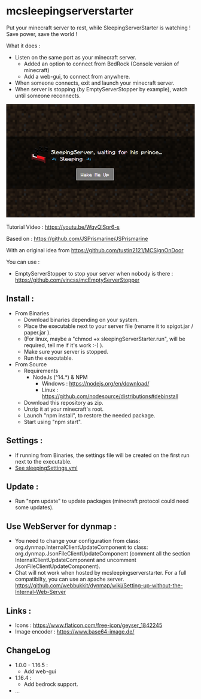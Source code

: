 # mcsleepingserverstarter
Put your minecraft server to rest, while SleepingServerStarter is watching ! 
Save power, save the world !

What it does :
* Listen on the same port as your minecraft server.
  * Added an option to connect from BedRock (Console version of minecraft)
  * Add a web-gui, to connect from anywhere.
* When someone connects, exit and launch your minecraft server.
* When server is stopping (by EmptyServerStopper by example), watch until someone reconnects.

![alt text](./views/res/sleepingserver.png?raw=true "SleepingWeb")

Tutorial Video :
https://youtu.be/WqvQISpr6-s

Based on : 
https://github.com/JSPrismarine/JSPrismarine

With an original idea from https://github.com/tustin2121/MCSignOnDoor

You can use :  
  * EmptyServerStopper to stop your server when nobody is there : https://github.com/vincss/mcEmptyServerStopper

## Install :
  * From Binaries
      * Download binaries depending on your system.
      * Place the executable next to your server file (rename it to spigot.jar / paper.jar ).
      * (For linux, maybe a "chmod +x sleepingServerStarter.run", will be required, tell me if it's work :-) ).
      * Make sure your server is stopped.
      * Run the executable.
  * From Source
      * Requirements
        * NodeJs (^14.*) & NPM
          * Windows : https://nodejs.org/en/download/ 
          * Linux : https://github.com/nodesource/distributions#debinstall
      * Download this repository as zip.
      * Unzip it at your minecraft's root.
      * Launch "npm install", to restore the needed package.
      * Start using "npm start".

## Settings :
 * If running from Binaries, the settings file will be created on the first run next to the executable.
 * [See sleepingSettings.yml](./sleepingSettings.yml) 

## Update :
 * Run "npm update" to update packages (minecraft protocol could need some updates).

## Use WebServer for dynmap :
 * You need to change your configuration from class: org.dynmap.InternalClientUpdateComponent to class: org.dynmap.JsonFileClientUpdateComponent (comment all the section InternalClientUpdateComponent and uncomment JsonFileClientUpdateComponent).
 * Chat will not work when hosted by mcsleepingserverstarter. For a full compatibilty, you can use an apache server. https://github.com/webbukkit/dynmap/wiki/Setting-up-without-the-Internal-Web-Server


## Links :
* Icons : https://www.flaticon.com/free-icon/geyser_1842245
* Image encoder : https://www.base64-image.de/

## ChangeLog
  * 1.0.0 - 1.16.5 : 
    * Add web-gui
  * 1.16.4 :
    * Add bedrock support.
  * ...
